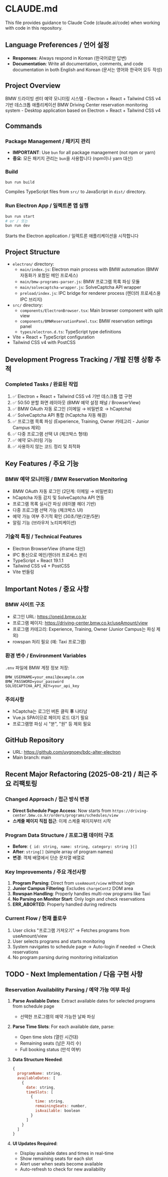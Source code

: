 # CLAUDE.md

This file provides guidance to Claude Code (claude.ai/code) when working with code in this repository.

## Language Preferences / 언어 설정

- **Responses**: Always respond in Korean (한국어로만 답변)
- **Documentation**: Write all documentation, comments, and code documentation in both English and Korean (문서는 영어와 한국어 모두 작성)

## Project Overview

BMW 드라이빙 센터 예약 모니터링 시스템 - Electron + React + Tailwind CSS v4 기반 데스크톱 애플리케이션
BMW Driving Center reservation monitoring system - Desktop application based on Electron + React + Tailwind CSS v4

## Commands

### Package Management / 패키지 관리
- **IMPORTANT**: Use `bun` for all package management (not npm or yarn)
- **중요**: 모든 패키지 관리는 `bun`을 사용합니다 (npm이나 yarn 대신)

### Build
```bash
bun run build
```
Compiles TypeScript files from `src/` to JavaScript in `dist/` directory.

### Run Electron App / 일렉트론 앱 실행
```bash
bun run start
# or / 또는
bun run dev
```
Starts the Electron application / 일렉트론 애플리케이션을 시작합니다

## Project Structure

- `electron/` directory:
  - `main/index.js`: Electron main process with BMW automation (BMW 자동화가 포함된 메인 프로세스)
  - `main/bmw-programs-parser.js`: BMW 프로그램 목록 파싱 모듈
  - `main/solvecaptcha-wrapper.js`: SolveCaptcha API wrapper
  - `preload/index.js`: IPC bridge for renderer process (렌더러 프로세스용 IPC 브리지)
- `src/` directory:
  - `components/ElectronBrowser.tsx`: Main browser component with split view
  - `components/BMWReservationPanel.tsx`: BMW reservation settings panel
  - `types/electron.d.ts`: TypeScript type definitions
- Vite + React + TypeScript configuration
- Tailwind CSS v4 with PostCSS

## Development Progress Tracking / 개발 진행 상황 추적

### Completed Tasks / 완료된 작업
1. ✅ Electron + React + Tailwind CSS v4 기반 데스크톱 앱 구현
2. ✅ 50:50 분할 화면 레이아웃 (BMW 예약 설정 패널 / BrowserView)
3. ✅ BMW OAuth 자동 로그인 (이메일 → 비밀번호 → hCaptcha)
4. ✅ SolveCaptcha API 통합 (hCaptcha 자동 해결)
5. ✅ 프로그램 목록 파싱 (Experience, Training, Owner 카테고리 - Junior Campus 제외)
6. ✅ 다중 프로그램 선택 UI (체크박스 형태)
7. ✅ 예약 모니터링 기능
8. ✅ 사용하지 않는 코드 정리 및 최적화

## Key Features / 주요 기능

### BMW 예약 모니터링 / BMW Reservation Monitoring
- BMW OAuth 자동 로그인 (2단계: 이메일 → 비밀번호)
- hCaptcha 자동 감지 및 SolveCaptcha API 연동
- 프로그램 목록 실시간 파싱 (테이블 헤더 기반)
- 다중 프로그램 선택 가능 (체크박스 UI)
- 예약 가능 여부 주기적 확인 (30초/1분/2분/5분)
- 알림 기능 (브라우저 노티피케이션)

### 기술적 특징 / Technical Features
- Electron BrowserView (iframe 대신)
- IPC 통신으로 메인/렌더러 프로세스 분리
- TypeScript + React 19.1.1
- Tailwind CSS v4 + PostCSS
- Vite 번들링

## Important Notes / 중요 사항

### BMW 사이트 구조
- 로그인 URL: https://oneid.bmw.co.kr
- 프로그램 페이지: https://driving-center.bmw.co.kr/useAmount/view
- 프로그램 카테고리: Experience, Training, Owner (Junior Campus는 파싱 제외)
- rowspan 처리 필요 (예: Taxi 프로그램)

### 환경 변수 / Environment Variables
`.env` 파일에 BMW 계정 정보 저장:
```
BMW_USERNAME=your_email@example.com
BMW_PASSWORD=your_password
SOLVECAPTCHA_API_KEY=your_api_key
```

### 주의사항
- hCaptcha는 로그인 버튼 클릭 **후** 나타남
- Vue.js SPA이므로 페이지 로드 대기 필요
- 프로그램명 파싱 시 "분", "원" 등 제외 필요

## GitHub Repository
- URL: https://github.com/uygnoey/bdc-alter-electron
- Main branch: main

## Recent Major Refactoring (2025-08-21) / 최근 주요 리팩토링

### Changed Approach / 접근 방식 변경
- **Direct Schedule Page Access**: Now starts from `https://driving-center.bmw.co.kr/orders/programs/schedules/view`
- **스케줄 페이지 직접 접근**: 이제 스케줄 페이지부터 시작

### Program Data Structure / 프로그램 데이터 구조
- **Before**: `{ id: string, name: string, category: string }[]`
- **After**: `string[]` (simple array of program names)
- **변경**: 객체 배열에서 단순 문자열 배열로

### Key Improvements / 주요 개선사항
1. **Program Parsing**: Direct from `useAmount/view` without login
2. **Junior Campus Filtering**: Excludes `chargeCont2` DOM area
3. **Rowspan Handling**: Properly handles multi-row programs like Taxi
4. **No Parsing on Monitor Start**: Only login and check reservations
5. **ERR_ABORTED**: Properly handled during redirects

### Current Flow / 현재 플로우
1. User clicks "프로그램 가져오기" → Fetches programs from useAmount/view
2. User selects programs and starts monitoring
3. System navigates to schedule page → Auto-login if needed → Check reservations
4. No program parsing during monitoring initialization

## TODO - Next Implementation / 다음 구현 사항

### Reservation Availability Parsing / 예약 가능 여부 파싱
1. **Parse Available Dates**: Extract available dates for selected programs from schedule page
   - 선택한 프로그램의 예약 가능한 날짜 파싱
   
2. **Parse Time Slots**: For each available date, parse:
   - Open time slots (열린 시간대)
   - Remaining seats (남은 자리 수)
   - Full booking status (만석 여부)
   
3. **Data Structure Needed**:
   ```javascript
   {
     programName: string,
     availableDates: [
       {
         date: string,
         timeSlots: [
           {
             time: string,
             remainingSeats: number,
             isAvailable: boolean
           }
         ]
       }
     ]
   }
   ```

4. **UI Updates Required**:
   - Display available dates and times in real-time
   - Show remaining seats for each slot
   - Alert user when seats become available
   - Auto-refresh to check for new availability
